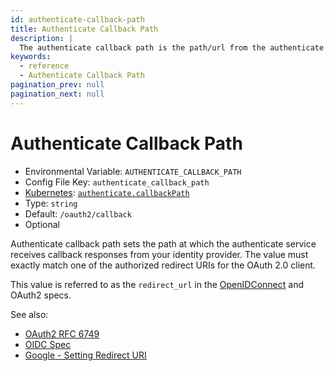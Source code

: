 ```yaml
---
id: authenticate-callback-path
title: Authenticate Callback Path
description: |
  The authenticate callback path is the path/url from the authenticate service that will receive the response from your identity provider.
keywords:
  - reference
  - Authenticate Callback Path
pagination_prev: null
pagination_next: null
---
```


# Authenticate Callback Path

- Environmental Variable: `AUTHENTICATE_CALLBACK_PATH`
- Config File Key: `authenticate_callback_path`
- [Kubernetes](/docs/kubernetes/configure): [`authenticate.callbackPath`](/docs/kubernetes/reference#authenticate)
- Type: `string`
- Default: `/oauth2/callback`
- Optional

Authenticate callback path sets the path at which the authenticate service receives callback responses from your identity provider. The value must exactly match one of the authorized redirect URIs for the OAuth 2.0 client.

This value is referred to as the `redirect_url` in the [OpenIDConnect][oidc rfc] and OAuth2 specs.

See also:

- [OAuth2 RFC 6749](https://tools.ietf.org/html/rfc6749#section-3.1.2)
- [OIDC Spec][oidc rfc]
- [Google - Setting Redirect URI](https://developers.google.com/identity/protocols/OpenIDConnect#setredirecturi)

[oidc rfc]: https://openid.net/specs/openid-connect-core-1_0.html#AuthRequest
